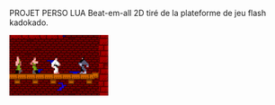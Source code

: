 PROJET PERSO LUA
Beat-em-all 2D tiré de la plateforme de jeu flash kadokado.

![alt text](https://github.com/thehappi/judo-commando-2023/blob/main/asset/icon.png?raw=true)
